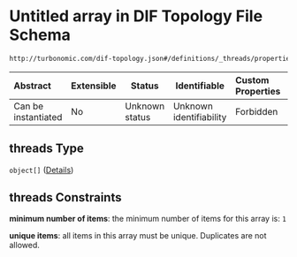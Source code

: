 # Untitled array in DIF Topology File Schema

```txt
http://turbonomic.com/dif-topology.json#/definitions/_threads/properties/threads
```




| Abstract            | Extensible | Status         | Identifiable            | Custom Properties | Additional Properties | Access Restrictions | Defined In                                                                                   |
| :------------------ | ---------- | -------------- | ----------------------- | :---------------- | --------------------- | ------------------- | -------------------------------------------------------------------------------------------- |
| Can be instantiated | No         | Unknown status | Unknown identifiability | Forbidden         | Allowed               | none                | [dif-total-schema.schema.json\*](../out/dif-total-schema.schema.json "open original schema") |

## threads Type

`object[]` ([Details](dif-total-schema-definitions-metricvalue.md))

## threads Constraints

**minimum number of items**: the minimum number of items for this array is: `1`

**unique items**: all items in this array must be unique. Duplicates are not allowed.
